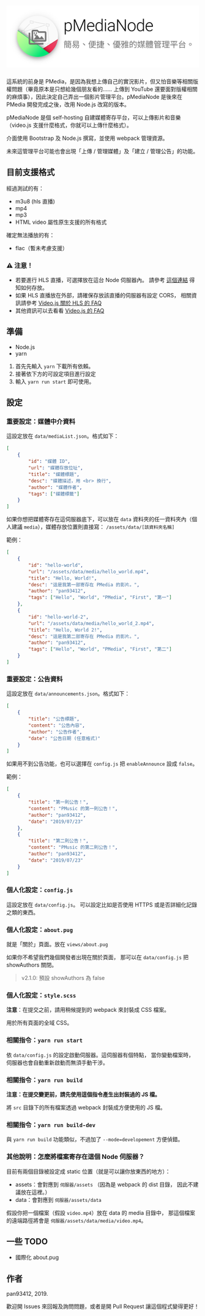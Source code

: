 # <img src='https://github.com/pan93412/pmedianode-repo/blob/master/Banner.svg' alt='pMediaNode - 簡易、便捷、優雅的媒體管理平台'>
這系統的前身是 PMedia，是因為我想上傳自己的實況影片，但又怕音樂等相關版權問題（畢竟原本是只想給幾個朋友看的…… 上傳到 YouTube 還要面對版權相關的麻煩事），因此決定自己弄出一個影片管理平台。pMediaNode 是後來在 PMedia 開發完成之後，改用 Node.js 改寫的版本。

pMediaNode 是個 self-hosting 自建媒體寄存平台，可以上傳影片和音樂（video.js 支援什麼格式，你就可以上傳什麼格式）。

介面使用 Bootstrap 及 Node.js 撰寫，並使用 webpack 管理資源。

未來這管理平台可能也會出現「上傳 / 管理媒體」及「建立 / 管理公告」的功能。

## 目前支援格式
經過測試的有：
- m3u8 (hls 直播)
- mp4
- mp3
- HTML video 屬性原生支援的所有格式

確定無法播放的有：
- flac（暫未考慮支援）

### ⚠️ 注意！
- 若要進行 HLS 直播，可選擇放在這台 Node 伺服器內。
  請參考 [這個連結](#host-inside) 得知如何存放。
- 如果 HLS 直播放在外部，請確保存放該直播的伺服器有設定 CORS，
  相關資訊請參考 [Video.js 關於 HLS 的 FAQ](https://docs.videojs.com/tutorial-faq.html#q%3A-does-video.js-support-hls-(http-live-streaming)-video%3F)
- 其他資訊可以去看看 [Video.js 的 FAQ](https://docs.videojs.com/tutorial-faq.html)

## 準備
- Node.js
- yarn

1. 首先先輸入 `yarn` 下載所有依賴。
2. 接著依下方的可設定項目進行設定
3. 輸入 `yarn run start` 即可使用。

## 設定
### 重要設定：媒體中介資料
這設定放在 `data/mediaList.json`。格式如下：

```json
[
    {
        "id": "媒體 ID",
        "url": "媒體存放位址",
        "title": "媒體標題",
        "desc": "媒體描述，用 <br> 換行",
        "author": "媒體作者",
        "tags": ["媒體標籤"]
    }
]
```

如果你想把媒體寄存在這伺服器底下，可以放在 `data`
資料夾的任一資料夾內（個人建議 `media`），媒體存放位置則直接寫：
`/assets/data/[該資料夾名稱]`

範例：

```json
[
    {
        "id": "hello-world",
        "url": "/assets/data/media/hello_world.mp4",
        "title": "Hello, World!",
        "desc": "這是我第一部寄存在 PMedia 的影片。",
        "author": "pan93412",
        "tags": ["Hello", "World", "PMedia", "First", "第一"]
    },
    {
        "id": "hello-world-2",
        "url": "/assets/data/media/hello_world_2.mp4",
        "title": "Hello, World 2!",
        "desc": "這是我第二部寄存在 PMedia 的影片。",
        "author": "pan93412",
        "tags": ["Hello", "World", "PMedia", "First", "第二"]
    }
]
```

### 重要設定：公告資料
這設定放在 `data/announcements.json`。格式如下：

```json
[
    {
        "title": "公告標題",
        "content": "公告內容",
        "author": "公告作者",
        "date": "公告日期 (任意格式)"
    }
]
```

如果用不到公告功能，也可以選擇在 `config.js` 把 `enableAnnounce` 設成 `false`。

範例：

```json
[
    {
        "title": "第一則公告！",
        "content": "PMusic 的第一則公告！",
        "author": "pan93412",
        "date": "2019/07/23"
    },
    {
        "title": "第二則公告！",
        "content": "PMusic 的第二則公告！",
        "author": "pan93412",
        "date": "2019/07/23"
    }
]
```

### 個人化設定：`config.js`
這設定放在 `data/config.js`。
可以設定比如是否使用 HTTPS
或是否詳細化記錄之類的東西。

### 個人化設定：`about.pug`
就是「關於」頁面。放在 `views/about.pug`

如果你不希望我們幾個開發者出現在關於頁面，
那可以在 `data/config.js` 把 showAuthors 關閉。

> v2.1.0: 預設 showAuthors 為 false

### 個人化設定：`style.scss`
**注意**：在提交之前，請用稍候提到的 webpack
來封裝成 CSS 檔案。

用於所有頁面的全域 CSS。

### 相關指令：`yarn run start`
依 `data/config.js` 的設定啟動伺服器。這伺服器有個特點，
當你變動檔案時，伺服器也會自動重新啟動而無須手動干涉。

### 相關指令：`yarn run build`
**注意：在提交變更前，請先使用這個指令產生出封裝過的 JS 檔。**

將 `src` 目錄下的所有檔案透過 webpack
封裝成方便使用的 JS 檔。 

### 相關指令：`yarn run build-dev`
與 `yarn run build` 功能類似，不過加了 `--mode=developement`
方便偵錯。

### <a id="host-inside">其他說明：怎麼將檔案寄存在這個 Node 伺服器？</a>
目前有兩個目錄被設定成 static 位置（就是可以讓你放東西的地方）：

- assets：會對應到 `伺服器/assets` （因為是 webpack 的 dist 目錄，
  因此不建議放在這裡。）
- data：會對應到 `伺服器/assets/data`

假設你把一個檔案（假設 `video.mp4`）放在 data 的 media 目錄中，
那這個檔案的遠端路徑將會是 `伺服器/assets/data/media/video.mp4`。

## 一些 TODO
- 國際化 about.pug

## 作者
pan93412, 2019.

歡迎開 Issues 來回報及詢問問題，或者是開 Pull Request
讓這個程式變得更好！